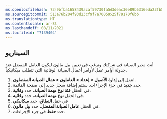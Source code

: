 ```yaml
---
ms.openlocfilehash: 7349bfba1658439acaf59730fa5d3deac36e89b5316eda23fb52fdc7a2a1bc42
ms.sourcegitcommit: 511a76b204f93d23cf9f7a70059525f79170f6bb
ms.translationtype: HT
ms.contentlocale: ar-SA
ms.lasthandoff: 08/11/2021
ms.locfileid: "7139404"
---
```

## <a name="scenario"></a>السيناريو

أنت مدير الصيانة في شركتك وترغب في تعيين بيل مالون ليكون العامل المفضل عند جدولة أوامر عمل لأوامر أعمال الصيانة الوقائية التي تتطلب ميكانيكياً. 

1.  انتقل إلى **إدارة الأصول > إعداد > العاملون > عمال الصيانة المفضلون**.
2.  حدد **جديد** في جزء الإجراءات. ستتم إضافة سجل جديد إلى صفحة القائمة. 
3.  في الحقل **فئة نوع مهمة الصيانة**، حدد **وقائية**.
4.  في الحقل **نوع مهمة الصيانة**، حدد **وقائية**.
5.  في حقل **النطاق**، حدد **ميكانيكي**
6.  في الحقل **عامل الصيانة المفضل**، حدد **بيل مالون**.
7.  حدد **حفظ** في جزء الإجراءات. 

